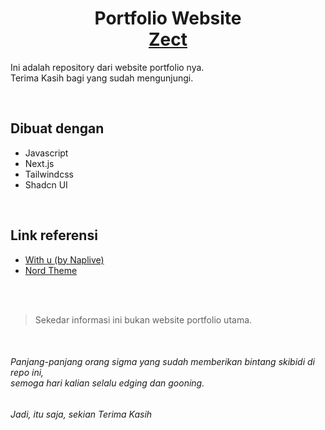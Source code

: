 <h1 align="center">
  Portfolio Website <br/>
  <a href="https://zect.vercel.app/" target="_blank">Zect</a>
</h1>

Ini adalah repository dari website portfolio nya. <br/>
Terima Kasih bagi yang sudah mengunjungi.

<br/>

## Dibuat dengan
- Javascript
- Next.js
- Tailwindcss
- Shadcn UI

<br/>

## Link referensi
- [With u (by Naplive)](https://youtu.be/BEUTzkwoCWI?si=pzH3A787t0zVRBzp)
- [Nord Theme](https://www.nordtheme.com/)

<br/>
<br/>

> Sekedar informasi ini bukan website portfolio utama.

<br/>

<h6>
  Panjang-panjang orang sigma yang sudah memberikan bintang skibidi di repo ini, <br/>
  semoga hari kalian selalu edging dan gooning.
<h6/>
<h6>Jadi, itu saja, sekian Terima Kasih</h6>
